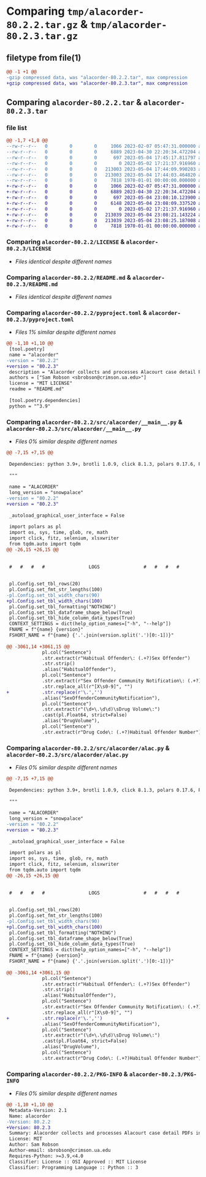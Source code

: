 # Comparing `tmp/alacorder-80.2.2.tar.gz` & `tmp/alacorder-80.2.3.tar.gz`

## filetype from file(1)

```diff
@@ -1 +1 @@
-gzip compressed data, was "alacorder-80.2.2.tar", max compression
+gzip compressed data, was "alacorder-80.2.3.tar", max compression
```

## Comparing `alacorder-80.2.2.tar` & `alacorder-80.2.3.tar`

### file list

```diff
@@ -1,7 +1,8 @@
--rw-r--r--   0        0        0     1066 2023-02-07 05:47:31.000000 alacorder-80.2.2/LICENSE
--rw-r--r--   0        0        0     6889 2023-04-30 22:20:34.472204 alacorder-80.2.2/README.md
--rw-r--r--   0        0        0      697 2023-05-04 17:45:17.811797 alacorder-80.2.2/pyproject.toml
--rw-r--r--   0        0        0        0 2023-05-02 17:21:37.916960 alacorder-80.2.2/src/alacorder/__init__.py
--rw-r--r--   0        0        0   213003 2023-05-04 17:44:09.990203 alacorder-80.2.2/src/alacorder/__main__.py
--rw-r--r--   0        0        0   213003 2023-05-04 17:44:03.464820 alacorder-80.2.2/src/alacorder/alac.py
--rw-r--r--   0        0        0     7818 1970-01-01 00:00:00.000000 alacorder-80.2.2/PKG-INFO
+-rw-r--r--   0        0        0     1066 2023-02-07 05:47:31.000000 alacorder-80.2.3/LICENSE
+-rw-r--r--   0        0        0     6889 2023-04-30 22:20:34.472204 alacorder-80.2.3/README.md
+-rw-r--r--   0        0        0      697 2023-05-04 23:08:10.123900 alacorder-80.2.3/pyproject.toml
+-rw-r--r--   0        0        0     6148 2023-05-04 23:08:09.337520 alacorder-80.2.3/src/alacorder/.DS_Store
+-rw-r--r--   0        0        0        0 2023-05-02 17:21:37.916960 alacorder-80.2.3/src/alacorder/__init__.py
+-rw-r--r--   0        0        0   213039 2023-05-04 23:08:21.143224 alacorder-80.2.3/src/alacorder/__main__.py
+-rw-r--r--   0        0        0   213039 2023-05-04 23:08:25.187008 alacorder-80.2.3/src/alacorder/alac.py
+-rw-r--r--   0        0        0     7818 1970-01-01 00:00:00.000000 alacorder-80.2.3/PKG-INFO
```

### Comparing `alacorder-80.2.2/LICENSE` & `alacorder-80.2.3/LICENSE`

 * *Files identical despite different names*

### Comparing `alacorder-80.2.2/README.md` & `alacorder-80.2.3/README.md`

 * *Files identical despite different names*

### Comparing `alacorder-80.2.2/pyproject.toml` & `alacorder-80.2.3/pyproject.toml`

 * *Files 1% similar despite different names*

```diff
@@ -1,10 +1,10 @@
 [tool.poetry]
 name = "alacorder"
-version = "80.2.2"
+version = "80.2.3"
 description = "Alacorder collects and processes Alacourt case detail PDFs into data tables suitable for research purposes."
 authors = ["Sam Robson <sbrobson@crimson.ua.edu>"]
 license = "MIT LICENSE"
 readme = "README.md"
 
 [tool.poetry.dependencies]
 python = "^3.9"
```

### Comparing `alacorder-80.2.2/src/alacorder/__main__.py` & `alacorder-80.2.3/src/alacorder/__main__.py`

 * *Files 0% similar despite different names*

```diff
@@ -7,15 +7,15 @@
 
 Dependencies: python 3.9+, brotli 1.0.9, click 8.1.3, polars 0.17.6, PyMuPDF 1.21.1, PySimpleGUI 4.60.4, selenium 4.8.3, tqdm 4.65.0, xlsx2csv 0.8.1, XlsxWriter 3.0.9
 
 """
 
 name = "ALACORDER"
 long_version = "snowpalace"
-version = "80.2.2"
+version = "80.2.3"
 
 _autoload_graphical_user_interface = False
 
 import polars as pl
 import os, sys, time, glob, re, math
 import click, fitz, selenium, xlsxwriter
 from tqdm.auto import tqdm
@@ -26,15 +26,15 @@
 
 
 #   #   #   #                LOGS                #   #   #   #
 
 
 pl.Config.set_tbl_rows(20)
 pl.Config.set_fmt_str_lengths(100)
-pl.Config.set_tbl_width_chars(90)
+pl.Config.set_tbl_width_chars(100)
 pl.Config.set_tbl_formatting("NOTHING")
 pl.Config.set_tbl_dataframe_shape_below(True)
 pl.Config.set_tbl_hide_column_data_types(True)
 CONTEXT_SETTINGS = dict(help_option_names=["-h", "--help"])
 FNAME = f"{name} {version}"
 FSHORT_NAME = f"{name} {'.'.join(version.split('.')[0:-1])}"
 
@@ -3061,14 +3061,15 @@
             pl.col("Sentence")
             .str.extract(r"Habitual Offender\: (.+?)Sex Offender")
             .str.strip()
             .alias("HabitualOffender"),
             pl.col("Sentence")
             .str.extract(r"Sex Offender Community Notification\: (.+?)Drug Volume") 
             .str.replace_all(r"[X\s0-9]", "")
+            .str.replace(r'\.','')
             .alias("SexOffenderCommunityNotification"),
             pl.col("Sentence")
             .str.extract(r"(\d+\.\d\d)\sDrug Volume\:")
             .cast(pl.Float64, strict=False)
             .alias("DrugVolume"),
             pl.col("Sentence")
             .str.extract(r"Drug Code\: (.+?)Habitual Offender Number")
```

### Comparing `alacorder-80.2.2/src/alacorder/alac.py` & `alacorder-80.2.3/src/alacorder/alac.py`

 * *Files 0% similar despite different names*

```diff
@@ -7,15 +7,15 @@
 
 Dependencies: python 3.9+, brotli 1.0.9, click 8.1.3, polars 0.17.6, PyMuPDF 1.21.1, PySimpleGUI 4.60.4, selenium 4.8.3, tqdm 4.65.0, xlsx2csv 0.8.1, XlsxWriter 3.0.9
 
 """
 
 name = "ALACORDER"
 long_version = "snowpalace"
-version = "80.2.2"
+version = "80.2.3"
 
 _autoload_graphical_user_interface = False
 
 import polars as pl
 import os, sys, time, glob, re, math
 import click, fitz, selenium, xlsxwriter
 from tqdm.auto import tqdm
@@ -26,15 +26,15 @@
 
 
 #   #   #   #                LOGS                #   #   #   #
 
 
 pl.Config.set_tbl_rows(20)
 pl.Config.set_fmt_str_lengths(100)
-pl.Config.set_tbl_width_chars(90)
+pl.Config.set_tbl_width_chars(100)
 pl.Config.set_tbl_formatting("NOTHING")
 pl.Config.set_tbl_dataframe_shape_below(True)
 pl.Config.set_tbl_hide_column_data_types(True)
 CONTEXT_SETTINGS = dict(help_option_names=["-h", "--help"])
 FNAME = f"{name} {version}"
 FSHORT_NAME = f"{name} {'.'.join(version.split('.')[0:-1])}"
 
@@ -3061,14 +3061,15 @@
             pl.col("Sentence")
             .str.extract(r"Habitual Offender\: (.+?)Sex Offender")
             .str.strip()
             .alias("HabitualOffender"),
             pl.col("Sentence")
             .str.extract(r"Sex Offender Community Notification\: (.+?)Drug Volume") 
             .str.replace_all(r"[X\s0-9]", "")
+            .str.replace(r'\.','')
             .alias("SexOffenderCommunityNotification"),
             pl.col("Sentence")
             .str.extract(r"(\d+\.\d\d)\sDrug Volume\:")
             .cast(pl.Float64, strict=False)
             .alias("DrugVolume"),
             pl.col("Sentence")
             .str.extract(r"Drug Code\: (.+?)Habitual Offender Number")
```

### Comparing `alacorder-80.2.2/PKG-INFO` & `alacorder-80.2.3/PKG-INFO`

 * *Files 0% similar despite different names*

```diff
@@ -1,10 +1,10 @@
 Metadata-Version: 2.1
 Name: alacorder
-Version: 80.2.2
+Version: 80.2.3
 Summary: Alacorder collects and processes Alacourt case detail PDFs into data tables suitable for research purposes.
 License: MIT
 Author: Sam Robson
 Author-email: sbrobson@crimson.ua.edu
 Requires-Python: >=3.9,<4.0
 Classifier: License :: OSI Approved :: MIT License
 Classifier: Programming Language :: Python :: 3
```

